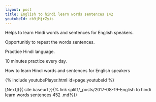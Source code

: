 ```yaml
---
layout: post
title: English to hindi learn words sentences 142 
youtubeId: cb9jMjrZyis
---
```

 
 
Helps to learn Hindi words and sentences for English speakers.

Opportunitiy to repeat the words sentences. 

Practice Hindi language. 
 
10 minutes practice every day. 
 
How to learn Hindi words and sentences for English speakers 
 
{% include youtubePlayer.html id=page.youtubeId %}
 
 
[Next]({{ site.baseurl }}{% link  split1/_posts/2017-08-19-English to hindi learn words sentences 452 .md%})
 
